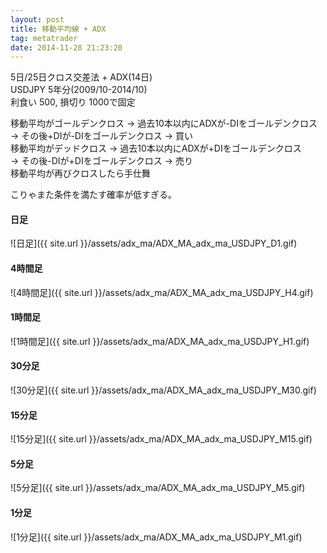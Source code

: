 ```yaml
---
layout: post
title: 移動平均線 + ADX
tag: metatrader
date: 2014-11-28 21:23:20
---
```


5日/25日クロス交差法 + ADX(14日)  
USDJPY 5年分(2009/10-2014/10)  
利食い 500, 損切り 1000で固定  

移動平均がゴールデンクロス -> 過去10本以内にADXが-DIをゴールデンクロス  
-> その後+DIが-DIをゴールデンクロス -> 買い  
移動平均がデッドクロス -> 過去10本以内にADXが+DIをゴールデンクロス  
-> その後-DIが+DIをゴールデンクロス -> 売り  
移動平均が再びクロスしたら手仕舞  

こりゃまた条件を満たす確率が低すぎる。  

#### 日足
![日足]({{ site.url }}/assets/adx_ma/ADX_MA_adx_ma_USDJPY_D1.gif)  
  
#### 4時間足
![4時間足]({{ site.url }}/assets/adx_ma/ADX_MA_adx_ma_USDJPY_H4.gif)  

#### 1時間足
![1時間足]({{ site.url }}/assets/adx_ma/ADX_MA_adx_ma_USDJPY_H1.gif)  

#### 30分足
![30分足]({{ site.url }}/assets/adx_ma/ADX_MA_adx_ma_USDJPY_M30.gif)  

#### 15分足
![15分足]({{ site.url }}/assets/adx_ma/ADX_MA_adx_ma_USDJPY_M15.gif)  

#### 5分足
![5分足]({{ site.url }}/assets/adx_ma/ADX_MA_adx_ma_USDJPY_M5.gif)  

#### 1分足
![1分足]({{ site.url }}/assets/adx_ma/ADX_MA_adx_ma_USDJPY_M1.gif)  
